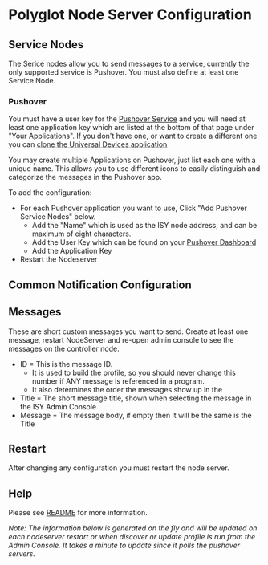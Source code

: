 
# Polyglot Node Server Configuration

## Service Nodes

The Serice nodes allow you to send messages to a service, currently the only supported service is Pushover.  You must also define at least one Service Node.

### Pushover

You must have a user key for the <a href="https://pushover.net/dashboard" target="_ blank">Pushover Service</a> and you will need at least one application key which are listed at the bottom of that page under "Your Applications". If you don't have one, or want to create a different one you can <a href="https://pushover.net/apps/clone/universal_devices" target="_ blank">clone the Universal Devices application</a>

You may create multiple Applications on Pushover, just list each one with a unique name.  This allows you to use different icons to easily distinguish and categorize the messages in the Pushover app.

To add the configuration:

- For each Pushover application you want to use, Click "Add Pushover Service Nodes" below.
  - Add the "Name" which is used as the ISY node address, and can be maximum of eight characters.
  - Add the User Key which can be found on your <a href="https://pushover.net/dashboard" target="_ blank">Pushover Dashboard</a>
  - Add the Application Key
- Restart the Nodeserver

## Common Notification Configuration

## Messages

These are short custom messages you want to send.  Create at least one message, restart NodeServer and re-open admin console to see the messages on the controller node.

- ID = This is the message ID.
  - It is used to build the profile, so you should never change this number if ANY message is referenced in a program.
  - It also determines the order the messages show up in the
- Title = The short message title, shown when selecting the message in the ISY Admin Console
- Message = The message body, if empty then it will be the same is the Title

## Restart

After changing any configuration you must restart the node server.

## Help

Please see <a href="https://github.com/jimboca/udi-poly-notification/blob/master/README.md" target="_ blank">README</a> for more information.

<i>Note: The information below is generated on the fly and will be updated on each nodeserver restart or when discover or update profile is run from the Admin Console.  It takes a minute to update since it polls the pushover servers.</i>
